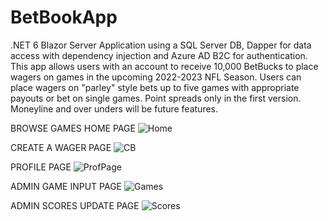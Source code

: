 # BetBookApp
.NET 6 Blazor Server Application using a SQL Server DB, Dapper for data access with dependency injection and Azure AD B2C for authentication. This app allows users with an account to receive 10,000 BetBucks to place wagers on games in the upcoming 2022-2023 NFL Season. Users can place wagers on "parley" style bets up to five games with appropriate payouts or bet on single games. Point spreads only in the first version. Moneyline and over unders will be future features.

BROWSE GAMES HOME PAGE
![Home](https://user-images.githubusercontent.com/95720340/176345888-883476d2-1be5-4e98-a3b1-199c9d91371d.png)

CREATE A WAGER PAGE
![CB](https://user-images.githubusercontent.com/95720340/176520483-04ade180-ae7a-41b3-bb6a-58f7c5a8f703.png)

PROFILE PAGE
![ProfPage](https://user-images.githubusercontent.com/95720340/176788955-71e6981d-3514-42c4-be03-f55d735e1f69.png)

ADMIN GAME INPUT PAGE
![Games](https://user-images.githubusercontent.com/95720340/176346633-6f3021e9-1c41-4989-945f-685d2f615085.png)

ADMIN SCORES UPDATE PAGE
![Scores](https://user-images.githubusercontent.com/95720340/176346618-99cb69e0-08b2-4515-928b-8ec4a9973956.png)




